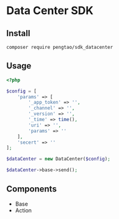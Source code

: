 # Data Center SDK


## Install
```
composer require pengtao/sdk_datacenter
```
## Usage
```PHP
<?php

$config = [
    'params' => [
        '_app_token' => '',
        '_channel' => '',
        '_version' => '',
        '_time' => time(),
        'uri' => '',
        'params' => ''
    ],
    'secert' => ''
];

$dataCenter = new DataCenter($config);

$dataCenter->base->send();

```



## Components

- Base
- Action
